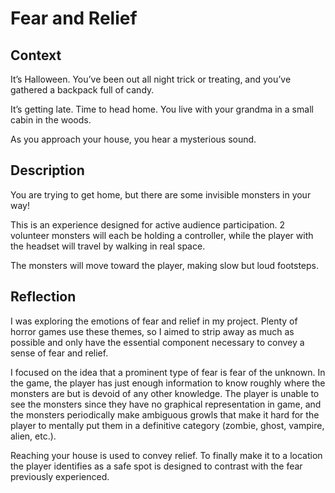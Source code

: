 # Fear and Relief

## Context

It’s Halloween. You’ve been out all night trick or treating, and you’ve gathered a backpack full of candy.

It’s getting late. Time to head home. You live with your grandma in a small cabin in the woods.

As you approach your house, you hear a mysterious sound.

## Description

You are trying to get home, but there are some invisible monsters in your way!

This is an experience designed for active audience participation. 2 volunteer monsters will each be holding a controller, while the player with the headset will travel by walking in real space.

The monsters will move toward the player, making slow but loud footsteps.

## Reflection

I was exploring the emotions of fear and relief in my project. Plenty of horror games use these themes, so I aimed to strip away as much as possible and only have the essential component necessary to convey a sense of fear and relief.

I focused on the idea that a prominent type of fear is fear of the unknown. In the game, the player has just enough information to know roughly where the monsters are but is devoid of any other knowledge. The player is unable to see the monsters since they have no graphical representation in game, and the monsters periodically make ambiguous growls that make it hard for the player to mentally put them in a definitive category (zombie, ghost, vampire, alien, etc.).

Reaching your house is used to convey relief. To finally make it to a location the player identifies as a safe spot is designed to contrast with the fear previously experienced.
